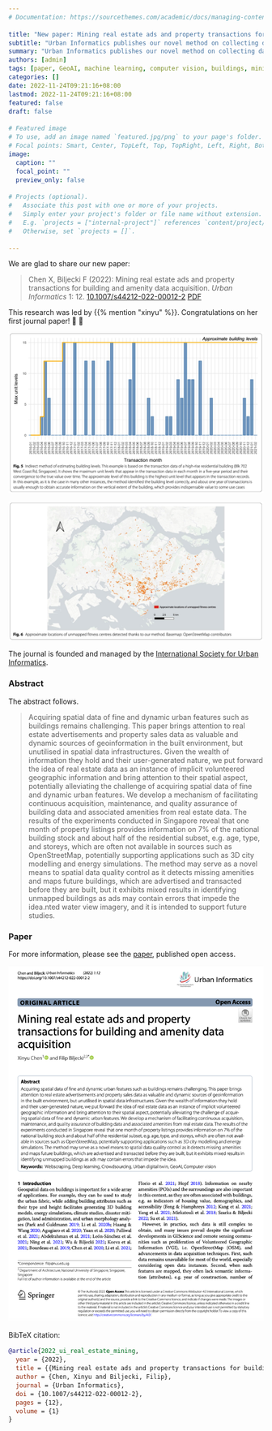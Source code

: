 ```yaml
---
# Documentation: https://sourcethemes.com/academic/docs/managing-content/

title: "New paper: Mining real estate ads and property transactions for building and amenity data acquisition"
subtitle: "Urban Informatics publishes our novel method on collecting data on buildings, which are essential for many domains."
summary: "Urban Informatics publishes our novel method on collecting data on buildings, which are essential for many domains."
authors: [admin]
tags: [paper, GeoAI, machine learning, computer vision, buildings, mining]
categories: []
date: 2022-11-24T09:21:16+08:00
lastmod: 2022-11-24T09:21:16+08:00
featured: false
draft: false

# Featured image
# To use, add an image named `featured.jpg/png` to your page's folder.
# Focal points: Smart, Center, TopLeft, Top, TopRight, Left, Right, BottomLeft, Bottom, BottomRight.
image:
  caption: ""
  focal_point: ""
  preview_only: false

# Projects (optional).
#   Associate this post with one or more of your projects.
#   Simply enter your project's folder or file name without extension.
#   E.g. `projects = ["internal-project"]` references `content/project/deep-learning/index.md`.
#   Otherwise, set `projects = []`.

---
```


We are glad to share our new paper:

> Chen X, Biljecki F (2022): Mining real estate ads and property transactions for building and amenity data acquisition. _Urban Informatics_ 1: 12. [<i class="ai ai-doi-square ai"></i> 10.1007/s44212-022-00012-2](https://doi.org/10.1007/s44212-022-00012-2) [<i class="far fa-file-pdf"></i> PDF](/publication/2022-ui-real-estate-mining/2022-ui-real-estate-mining.pdf)</i> <i class="ai ai-open-access-square ai"></i>

This research was led by {{% mention "xinyu" %}}.
Congratulations on her first journal paper! :raised_hands: :clap:

![](1.png)

![](2.png)

The journal is founded and managed by the [International Society for Urban Informatics](http://isocui.org/).

### Abstract

The abstract follows.

> Acquiring spatial data of fine and dynamic urban features such as buildings remains challenging. This paper brings attention to real estate advertisements and property sales data as valuable and dynamic sources of geoinformation in the built environment, but unutilised in spatial data infrastructures. Given the wealth of information they hold and their user-generated nature, we put forward the idea of real estate data as an instance of implicit volunteered geographic information and bring attention to their spatial aspect, potentially alleviating the challenge of acquiring spatial data of fine and dynamic urban features. We develop a mechanism of facilitating continuous acquisition, maintenance, and quality assurance of building data and associated amenities from real estate data. The results of the experiments conducted in Singapore reveal that one month of property listings provides information on 7% of the national building stock and about half of the residential subset, e.g. age, type, and storeys, which are often not available in sources such as OpenStreetMap, potentially supporting applications such as 3D city modelling and energy simulations. The method may serve as a novel means to spatial data quality control as it detects missing amenities and maps future buildings, which are advertised and transacted before they are built, but it exhibits mixed results in identifying unmapped buildings as ads may contain errors that impede the idea.nted water view imagery, and it is intended to support future studies.

### Paper 

For more information, please see the [paper](/publication/2022-ui-real-estate-mining/), published open access. <i class="ai ai-open-access-square ai"></i>

[![](page-one.png)](/publication/2022-ui-real-estate-mining/)

BibTeX citation:
```bibtex
@article{2022_ui_real_estate_mining, 
  year = {2022}, 
  title = {{Mining real estate ads and property transactions for building and amenity data acquisition}}, 
  author = {Chen, Xinyu and Biljecki, Filip}, 
  journal = {Urban Informatics}, 
  doi = {10.1007/s44212-022-00012-2}, 
  pages = {12}, 
  volume = {1}
}
```
